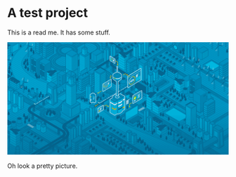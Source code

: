 # A test project
This is a read me. It has some stuff.

![A pretty picture](MegaCity_BG_1280.png)

Oh look a pretty picture.
